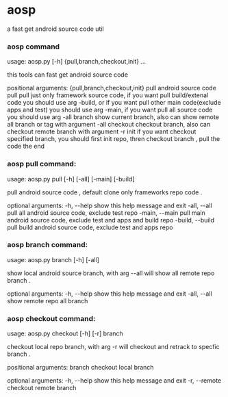 # aosp
a fast get android source code util

### aosp command
usage: aosp.py [-h] {pull,branch,checkout,init} ...

this tools can fast get android source code

positional arguments:
  {pull,branch,checkout,init}
                        pull android source code
    pull                pull just only framework source code, if you want pull
                        build/extenal code you should use arg -build, or if
                        you want pull other main code(exclude apps and test)
                        you should use arg -main, if you want pull all source
                        code you should use arg -all
    branch              show current branch, also can show remote all branch
                        or tag with argument -all
    checkout            checkout branch, also can checkout remote branch with
                        argument -r
    init                if you want checkout specified branch, you should
                        first init repo, thren checkout branch , pull the code
                        the end

### aosp pull command:
usage: aosp.py pull [-h] [-all] [-main] [-build]

pull android source code , default clone only frameworks repo code .

optional arguments:
  -h, --help       show this help message and exit
  -all, --all      pull all android source code, exclude test repo
  -main, --main    pull main android source code, exclude test and apps and
                   build repo
  -build, --build  pull build android source code, exclude test and apps repo

### aosp branch command:
usage: aosp.py branch [-h] [-all]

show local android source branch, with arg --all will show all remote repo branch . 

optional arguments:
  -h, --help   show this help message and exit
  -all, --all  show remote repo all branch

### aosp checkout command:
usage: aosp.py checkout [-h] [-r] branch

checkout local repo branch, with arg -r will checkout and retrack to specfic branch .

positional arguments:
  branch        checkout local branch

optional arguments:
  -h, --help    show this help message and exit
  -r, --remote  checkout remote branch  